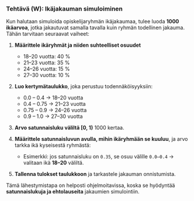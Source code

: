 ### Tehtävä (W): Ikäjakauman simuloiminen

Kun halutaan simuloida opiskelijaryhmän ikäjakaumaa, tulee luoda **1000 ikäarvoa**, jotka jakautuvat samalla tavalla kuin ryhmän todellinen jakauma. Tähän tarvitaan seuraavat vaiheet:

1. **Määrittele ikäryhmät ja niiden suhteelliset osuudet**
    - 18–20 vuotta: 40 %
    - 21–23 vuotta: 35 %
    - 24–26 vuotta: 15 %
    - 27–30 vuotta: 10 %

2. **Luo kertymätaulukko**, joka perustuu todennäköisyyksiin:
    - 0.0 – 0.4 → 18–20 vuotta
    - 0.4 – 0.75 → 21–23 vuotta
    - 0.75 – 0.9 → 24–26 vuotta
    - 0.9 – 1.0 → 27–30 vuotta

3. **Arvo satunnaisluku väliltä [0, 1)** 1000 kertaa.

4. **Määrittele satunnaisluvun avulla, mihin ikäryhmään se kuuluu**, ja arvo tarkka ikä kyseisestä ryhmästä:
    - Esimerkki: jos satunnaisluku on `0.35`, se osuu välille `0.0–0.4` → valitaan ikä **18–20** väliltä.

5. **Tallenna tulokset taulukkoon** ja tarkastele jakauman onnistumista.

Tämä lähestymistapa on helposti ohjelmoitavissa, koska se hyödyntää **satunnaislukuja ja ehtolauseita** jakaumien simulointiin.
